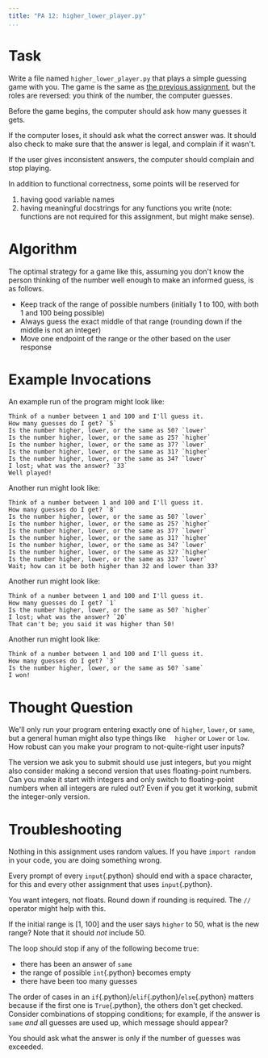 ```yaml
---
title: "PA 12: higher_lower_player.py"
...
```


# Task

Write a file named `higher_lower_player.py` that plays a simple guessing game with you.
The game is the same as [the previous assignment](pa11-higher-lower.html),
but the roles are reversed: you think of the number, the computer guesses.

Before the game begins, the computer should ask how many guesses it gets.

If the computer loses, it should ask what the correct answer was.
It should also check to make sure that the answer is legal, and complain if it wasn't.

If the user gives inconsistent answers, the computer should complain and stop playing.

In addition to functional correctness, some points will be reserved for

1.  having good variable names
1.  having meaningful docstrings for any functions you write (note: functions are not required for this assignment, but might make sense).

# Algorithm

The optimal strategy for a game like this, assuming you don't know the person thinking of the number well enough to make an informed guess, is as follows.

-   Keep track of the range of possible numbers (initially 1 to 100, with both 1 and 100 being possible)
-   Always guess the exact middle of that range (rounding down if the middle is not an integer)
-   Move one endpoint of the range or the other based on the user response

# Example Invocations

An example run of the program might look like:

````
Think of a number between 1 and 100 and I'll guess it.
How many guesses do I get? `5`
Is the number higher, lower, or the same as 50? `lower`
Is the number higher, lower, or the same as 25? `higher`
Is the number higher, lower, or the same as 37? `lower`
Is the number higher, lower, or the same as 31? `higher`
Is the number higher, lower, or the same as 34? `lower`
I lost; what was the answer? `33`
Well played!
````

Another run might look like:

````
Think of a number between 1 and 100 and I'll guess it.
How many guesses do I get? `8`
Is the number higher, lower, or the same as 50? `lower`
Is the number higher, lower, or the same as 25? `higher`
Is the number higher, lower, or the same as 37? `lower`
Is the number higher, lower, or the same as 31? `higher`
Is the number higher, lower, or the same as 34? `lower`
Is the number higher, lower, or the same as 32? `higher`
Is the number higher, lower, or the same as 33? `lower`
Wait; how can it be both higher than 32 and lower than 33?
````

Another run might look like:

````
Think of a number between 1 and 100 and I'll guess it.
How many guesses do I get? `1`
Is the number higher, lower, or the same as 50? `higher`
I lost; what was the answer? `20`
That can't be; you said it was higher than 50!
````


Another run might look like:

````
Think of a number between 1 and 100 and I'll guess it.
How many guesses do I get? `3`
Is the number higher, lower, or the same as 50? `same`
I won!
````


# Thought Question

We'll only run your program entering exactly one of `higher`, `lower`, or `same`, but a general human might also type things like `  higher` or `Lower` or `low`.
How robust can you make your program to not-quite-right user inputs?

The version we ask you to submit should use just integers, but you might also consider making a second version that uses floating-point numbers.
Can you make it start with integers and only switch to floating-point numbers when all integers are ruled out?
Even if you get it working, submit the integer-only version.

# Troubleshooting

Nothing in this assignment uses random values.  If you have `import random` in your code, you are doing something wrong.

Every prompt of every `input`{.python} should end with a space character, for this and every other assignment that uses `input`{.python}. 

You want integers, not floats.  Round down if rounding is required.  The `//` operator might help with this.

If the initial range is \[1, 100\] and the user says `higher` to 50, what is the new range?
Note that it should *not* include 50.

The loop should stop if any of the following become true:

-   there has been an answer of `same`
-   the range of possible `int`{.python} becomes empty
-   there have been too many guesses

The order of cases in an `if`{.python}/`elif`{.python}/`else`{.python} matters because if the first one is `True`{.python}, the others don't get checked.
Consider combinations of stopping conditions;
for example, if the answer is `same` *and* all guesses are used up, which message should appear?

You should ask what the answer is only if the number of guesses was exceeded.


